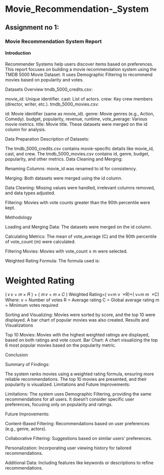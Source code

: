 # Movie_Recommendation-_System
## Assignment no 1:

### Movie Recommendation System Report
#### Introduction
Recommender Systems help users discover items based on preferences. This report focuses on building a movie recommendation system using the TMDB 5000 Movie Dataset. It uses Demographic Filtering to recommend movies based on popularity and votes.

Datasets Overview
tmdb_5000_credits.csv:

movie_id: Unique identifier.
cast: List of actors.
crew: Key crew members (director, writer, etc.).
tmdb_5000_movies.csv:

id: Movie identifier (same as movie_id).
genre: Movie genres (e.g., Action, Comedy).
budget, popularity, revenue, runtime, vote_average: Various movie metrics.
title: Movie title.
These datasets were merged on the id column for analysis.

Data Preparation
Description of Datasets:

The tmdb_5000_credits.csv contains movie-specific details like movie_id, cast, and crew.
The tmdb_5000_movies.csv contains id, genre, budget, popularity, and other metrics.
Data Cleaning and Merging:

Renaming Columns: movie_id was renamed to id for consistency.

Merging: Both datasets were merged using the id column.

Data Cleaning: Missing values were handled, irrelevant columns removed, and data types adjusted.

Filtering: Movies with vote counts greater than the 90th percentile were kept.

Methodology

Loading and Merging Data: The datasets were merged on the id column.

Calculating Metrics: The mean of vote_average (C) and the 90th percentile of vote_count (m) were calculated.

Filtering Movies: Movies with vote_count ≥ m were selected.

Weighted Rating Formula: The formula used is:

Weighted Rating
=
(
𝑣
𝑣
+
𝑚
×
𝑅
)
+
(
𝑚
𝑣
+
𝑚
×
𝐶
)
Weighted Rating=( 
v+m
v
​
 ×R)+( 
v+m
m
​
 ×C)
Where:
v = Number of votes
R = Average rating
C = Global average rating
m = Minimum votes required

Sorting and Visualizing: Movies were sorted by score, and the top 10 were displayed. A bar chart of popular movies was also created.
Results and Visualizations

Top 10 Movies: Movies with the highest weighted ratings are displayed, based on both ratings and vote count.
Bar Chart: A chart visualizing the top 6 most popular movies based on the popularity metric.

Conclusion

Summary of Findings:

The system ranks movies using a weighted rating formula, ensuring more reliable recommendations.
The top 10 movies are presented, and their popularity is visualized.
Limitations and Future Improvements:

Limitations:
The system uses Demographic Filtering, providing the same recommendations for all users.
It doesn’t consider specific user preferences, focusing only on popularity and ratings.

Future Improvements:

Content-Based Filtering: Recommendations based on user preferences (e.g., genre, actors).

Collaborative Filtering: Suggestions based on similar users’ preferences.

Personalization: Incorporating user viewing history for tailored recommendations.

Additional Data: Including features like keywords or descriptions to refine recommendations.

